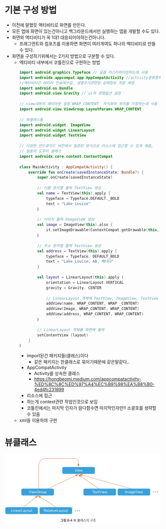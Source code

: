 # 기본 구성 방법
- 이전에 말했듯 액티비티로 화면를 만든다.
- 모든 앱에 화면이 있는건아니고 백그라운드에서만 실행하는 앱을 개발할 수도 있다.
- 화면와 액티비티가 꼭 1대1 대응되어야하는건아니다.
	- 프래그먼트와 컴포즈를 이용하면 화면이 여러개여도 하나의 액티비티로 만들 수 있다.
- 화면을 구성하기위해서는 2가지 방법으로 구분할 수 있다.
	-  엑티비티 내부에서 코틀린으로 구현하는 방법
		```kotlin
		import android.graphics.Typeface // 글꼴 커스터마이징하는데 사용
		import androidx.appcompat.app.AppCompatActivity //activity종류중하나
		//액티비티간 데이터 전송에쓰임. 생명주기관련된 상태정보 저장 복원
		import android.os.Bundle 
		import android.view.Gravity // ui의 정렬옵션 설정
		
		// view내부의 레이아웃 설정 WRAP_CONTENT  자식뷰의 위치를 지정하는데 사용
		import android.view.ViewGroup.LayoutParams.WRAP_CONTENT
		
		// 뷰클래스들
		import android.widget. ImageView
		import android.widget.LinearLayout 
		import android.widget.TextView 
		
		// 다양한 안드로이드 버전에서 일관된 방식으로 리소스에 접근할 수 있게 해줌,
		// 일종의 도우미 클래스
		import androidx.core.content.ContextCompat
		
		class MainActivity : AppCompatActivity() {
			override fun onCreate(savedInstanceState: Bundle?) {
				super.onCreate(savedInstanceState)
				
				// 이름 문자열 출력 TextView 생성
				val name = TextView(this).apply {
					typeface = Typeface.DEFAULT._BOLD
					text = "Lake Louise"
				｝
			
				// 이미지 출력 ImageVieW 생성
				val image = ImageView(this).also {
					it.setImageDrawable(ContextCompat.getDrawable(this, R.drawable.lake_1))
				｝
				
				// 주소 문자열 출력 TextView 생성
				val address = TextView(this).apply {
					typeface = Typeface. DEFAULT_BOLD
					text = "Lake Louise, AB, 캐나다"
				}
				
				val layout = LinearLayout(this).apply {
					orientation = LinearLayout.VERTICAL
					gravity = Gravity. CENTER
					
					// LinearLayout 객체에 TextView, ImageView, TextView 객체 추가
					addView(name, WRAP_CONTENT, WRAP _CONTENT)
					addView(Image, WRAP_CONTENT, WRAP_CONTENT)
					addView(address, WRAP_CONTENT, WRAP_CONTENT)
				｝
				
				// LinearLayout 객체를 화면에 출력
				setContentView (layout)
			}
		｝
		```
		- import된건 패키지들(클래스)이다
			- 같은 패키지는 한클래스로 묶이기때문에 같은말같다..
		- AppCompatActivity
			- Activity를 상속한 클래스
			- https://hongbeomi.medium.com/appcompatactivity-%ED%8C%8C%ED%97%A4%EC%B9%98%EA%B8%B0-4ed4fc231899
		- 리소스에 접근
		- 하는게 context관련 작업인것으로 보임
		- 코틀린에서는 마지막 인자가 람다함수면 마지막인자만!! 소괄호를 생략할 수 있음
	- xml을 이용하여 구현


# 뷰클래스
![|600](assets/4_화면%20구성-20241223010710073.png)